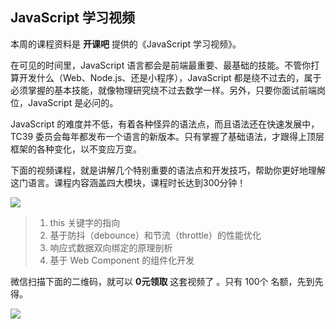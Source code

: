 ## JavaScript 学习视频

本周的课程资料是 **开课吧** 提供的《JavaScript 学习视频》。

在可见的时间里，JavaScript 语言都会是前端最重要、最基础的技能。不管你打算开发什么（Web、Node.js、还是小程序），JavaScript 都是绕不过去的，属于必须掌握的基本技能，就像物理研究绕不过去数学一样。另外，只要你面试前端岗位，JavaScript 是必问的。

JavaScript 的难度并不低，有着各种怪异的语法点，而且语法还在快速发展中，TC39 委员会每年都发布一个语言的新版本。只有掌握了基础语法，才跟得上顶层框架的各种变化，以不变应万变。

下面的视频课程，就是讲解几个特别重要的语法点和开发技巧，帮助你更好地理解这门语言。课程内容涵盖四大模块，课程时长达到300分钟！

![](https://www.wangbase.com/blogimg/asset/202009/bg2020092503.jpg)

> 1. this 关键字的指向
> 2. 基于防抖（debounce）和节流（throttle）的性能优化
> 3. 响应式数据双向绑定的原理剖析
> 4. 基于 Web Component 的组件化开发

微信扫描下面的二维码，就可以 **0元领取** 这套视频了 。只有 100个 名额，先到先得。

![](https://www.wangbase.com/blogimg/asset/202009/bg2020092703.jpg)
